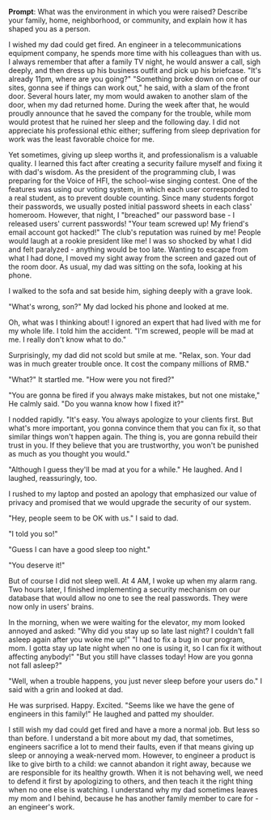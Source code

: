 __Prompt__: What was the environment in which you were raised? Describe your family, home, neighborhood, or community, and explain how it has shaped you as a person.

I wished my dad could get fired. An engineer in a telecommunications equipment company, he spends more time with his colleagues than with us. I always remember that after a family TV night, he would answer a call, sigh deeply, and then dress up his business outfit and pick up his briefcase. "It's already 11pm, where are you going?" "Something broke down on one of our sites, gonna see if things can work out," he said, with a slam of the front door. Several hours later, my mom would awaken to another slam of the door, when my dad returned home. During the week after that, he would proudly announce that he saved the company for the trouble, while mom would protest that he ruined her sleep and the following day. I did not appreciate his professional ethic either; suffering from sleep deprivation for work was the least favorable choice for me.

Yet sometimes, giving up sleep worths it, and professionalism is a valuable quality. I learned this fact after creating a security failure myself and fixing it with dad's wisdom. As the president of the programming club, I was preparing for the Voice of HFI, the school-wise singing contest. One of the features was using our voting system, in which each user corresponded to a real student, as to prevent double counting. Since many students forgot their passwords, we usually posted initial password sheets in each class' homeroom. However, that night, I "breached" our password base - I released users' current passwords! "Your team screwed up! My friend's email account got hacked!" The club's reputation was ruined by me! People would laugh at a rookie president like me! I was so shocked by what I did and felt paralyzed - anything would be too late. Wanting to escape from what I had done, I moved my sight away from the screen and gazed out of the room door. As usual, my dad was sitting on the sofa, looking at his phone.

I walked to the sofa and sat beside him, sighing deeply with a grave look.

"What's wrong, son?" My dad locked his phone and looked at me.

Oh, what was I thinking about! I ignored an expert that had lived with me for my whole life. I told him the accident. "I'm screwed, people will be mad at me. I really don't know what to do."

Surprisingly, my dad did not scold but smile at me. "Relax, son. Your dad was in much greater trouble once. It cost the company millions of RMB."

"What?" It startled me. "How were you not fired?"

"You are gonna be fired if you always make mistakes, but not one mistake," He calmly said. "Do you wanna know how I fixed it?"

I nodded rapidly. "It's easy. You always apologize to your clients first. But what's more important, you gonna convince them that you can fix it, so that similar things won't happen again. The thing is, you are gonna rebuild their trust in you. If they believe that you are trustworthy, you won't be punished as much as you thought you would."

"Although I guess they'll be mad at you for a while." He laughed. And I laughed, reassuringly, too.

I rushed to my laptop and posted an apology that emphasized our value of privacy and promised that we would upgrade the security of our system.

"Hey, people seem to be OK with us." I said to dad.

"I told you so!"

"Guess I can have a good sleep too night."

"You deserve it!"

But of course I did not sleep well. At 4 AM, I woke up when my alarm rang. Two hours later, I finished implementing a security mechanism on our database that would allow no one to see the real passwords. They were now only in users' brains.

In the morning, when we were waiting for the elevator, my mom looked annoyed and asked: "Why did you stay up so late last night? I couldn't fall asleep again after you woke me up!" "I had to fix a bug in our program, mom. I gotta stay up late night when no one is using it, so I can fix it without affecting anybody!" "But you still have classes today! How are you gonna not fall asleep?"

"Well, when a trouble happens, you just never sleep before your users do." I said with a grin and looked at dad.

He was surprised. Happy. Excited. "Seems like we have the gene of engineers in this family!" He laughed and patted my shoulder.

I still wish my dad could get fired and have a more a normal job. But less so than before. I understand a bit more about my dad, that sometimes, engineers sacrifice a lot to mend their faults, even if that means giving up sleep or annoying a weak-nerved mom. However, to engineer a product is like to give birth to a child: we cannot abandon it right away, because we are responsible for its healthy growth. When it is not behaving well, we need to defend it first by apologizing to others, and then teach it the right thing when no one else is watching. I understand why my dad sometimes leaves my mom and I behind, because he has another family member to care for - an engineer's work.
